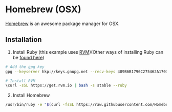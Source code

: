 # Homebrew (OSX)

[Homebrew]() is an awesome package manager for OSX.

## Installation

1. Install Ruby (this example uses [RVM](http://rvm.io/))(Other ways of installing Ruby can be [found here](https://www.ruby-lang.org/en/downloads/))

```bash
# Add the gpg key
gpg --keyserver hkp://keys.gnupg.net --recv-keys 409B6B1796C275462A1703113804BB82D39DC0E3 7D2BAF1CF37B13E2069D6956105BD0E739499BDB

# Install RVM
\curl -sSL https://get.rvm.io | bash -s stable --ruby
```

2. Install Homebrew

```bash
/usr/bin/ruby -e "$(curl -fsSL https://raw.githubusercontent.com/Homebrew/install/master/install)"
```